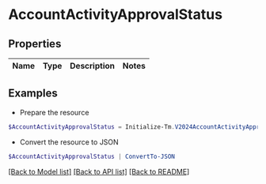# AccountActivityApprovalStatus
## Properties

Name | Type | Description | Notes
------------ | ------------- | ------------- | -------------

## Examples

- Prepare the resource
```powershell
$AccountActivityApprovalStatus = Initialize-Tm.V2024AccountActivityApprovalStatus 
```

- Convert the resource to JSON
```powershell
$AccountActivityApprovalStatus | ConvertTo-JSON
```

[[Back to Model list]](../README.md#documentation-for-models) [[Back to API list]](../README.md#documentation-for-api-endpoints) [[Back to README]](../README.md)


